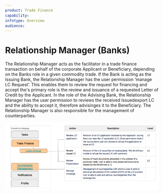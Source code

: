 ```yaml
---
product: Trade Finance
capability:
infotype: Overview
audience:
---
```


# Relationship Manager  \(Banks\)

The Relationship Manager acts as the facilitator in a trade finance transaction on behalf of the corporate Applicant or Beneficiary, depending on the Banks role in a given commodity trade. If the Bank is acting as the Issuing Bank, the Relationship Manager has the user permission ‘manage LC Request’. This enables them to review the request for financing and accept the&#39;s primary role is the review and issuance of a requested Letter of Credit by the Applicant. In the role of the Advising Bank, the Relationship Manager has the user permission to reviews the received Issuedexport LC and the ability to accept it, therefore advisinges it to the Beneficiary. The Relationship Manager is also responsible for the management of counterparties.

![](/assets/user_manual_4.png)
<!--stackedit_data:
eyJoaXN0b3J5IjpbMTgxMjU5NTAyMV19
-->